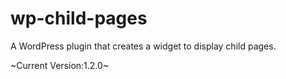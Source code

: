 wp-child-pages
==============

A WordPress plugin that creates a widget to display child pages.

~Current Version:1.2.0~
